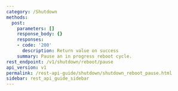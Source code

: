 ```yaml
---
category: /Shutdown
methods:
  post:
    parameters: []
    response_body: {}
    responses:
    - code: '200'
      description: Return value on success
    summary: Pause an in progress reboot cycle.
rest_endpoint: /v1/shutdown/reboot/pause
api_version: v1
permalink: /rest-api-guide/shutdown/shutdown_reboot_pause.html
sidebar: rest_api_guide_sidebar
---
```

